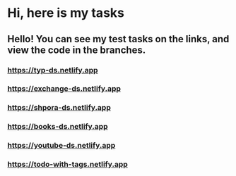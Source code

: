# Hi, here is my tasks 

## Hello! You can see my test tasks on the links, and view the code in the branches.

### https://typ-ds.netlify.app
### https://exchange-ds.netlify.app
### https://shpora-ds.netlify.app
### https://books-ds.netlify.app
### https://youtube-ds.netlify.app
### https://todo-with-tags.netlify.app



